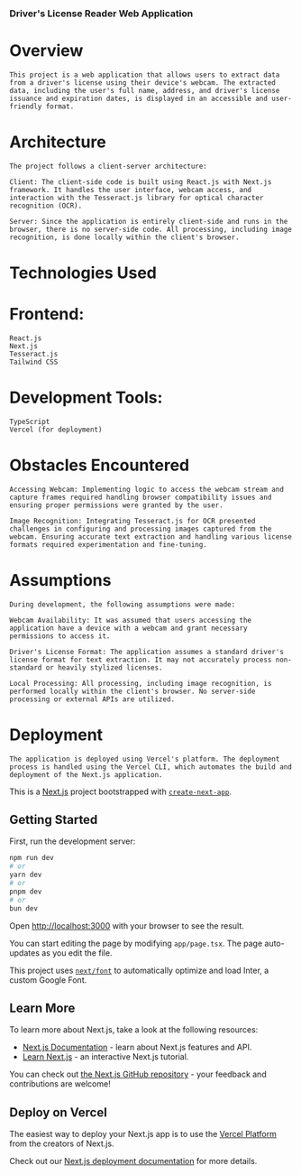 ### Driver's License Reader Web Application
# Overview
    This project is a web application that allows users to extract data from a driver's license using their device's webcam. The extracted data, including the user's full name, address, and driver's license issuance and expiration dates, is displayed in an accessible and user-friendly format.

# Architecture
    The project follows a client-server architecture:

    Client: The client-side code is built using React.js with Next.js framework. It handles the user interface, webcam access, and interaction with the Tesseract.js library for optical character recognition (OCR).

    Server: Since the application is entirely client-side and runs in the browser, there is no server-side code. All processing, including image recognition, is done locally within the client's browser.

# Technologies Used
# Frontend:
    React.js
    Next.js
    Tesseract.js
    Tailwind CSS

# Development Tools:
    TypeScript
    Vercel (for deployment)

# Obstacles Encountered
    Accessing Webcam: Implementing logic to access the webcam stream and capture frames required handling browser compatibility issues and ensuring proper permissions were granted by the user.

    Image Recognition: Integrating Tesseract.js for OCR presented challenges in configuring and processing images captured from the webcam. Ensuring accurate text extraction and handling various license formats required experimentation and fine-tuning.

# Assumptions
    During development, the following assumptions were made:

    Webcam Availability: It was assumed that users accessing the application have a device with a webcam and grant necessary permissions to access it.

    Driver's License Format: The application assumes a standard driver's license format for text extraction. It may not accurately process non-standard or heavily stylized licenses.

    Local Processing: All processing, including image recognition, is performed locally within the client's browser. No server-side processing or external APIs are utilized.

# Deployment
    The application is deployed using Vercel's platform. The deployment process is handled using the Vercel CLI, which automates the build and deployment of the Next.js application.

This is a [Next.js](https://nextjs.org/) project bootstrapped with [`create-next-app`](https://github.com/vercel/next.js/tree/canary/packages/create-next-app).

## Getting Started

First, run the development server:

```bash
npm run dev
# or
yarn dev
# or
pnpm dev
# or
bun dev
```

Open [http://localhost:3000](http://localhost:3000) with your browser to see the result.

You can start editing the page by modifying `app/page.tsx`. The page auto-updates as you edit the file.

This project uses [`next/font`](https://nextjs.org/docs/basic-features/font-optimization) to automatically optimize and load Inter, a custom Google Font.

## Learn More

To learn more about Next.js, take a look at the following resources:

- [Next.js Documentation](https://nextjs.org/docs) - learn about Next.js features and API.
- [Learn Next.js](https://nextjs.org/learn) - an interactive Next.js tutorial.

You can check out [the Next.js GitHub repository](https://github.com/vercel/next.js/) - your feedback and contributions are welcome!

## Deploy on Vercel

The easiest way to deploy your Next.js app is to use the [Vercel Platform](https://vercel.com/new?utm_medium=default-template&filter=next.js&utm_source=create-next-app&utm_campaign=create-next-app-readme) from the creators of Next.js.

Check out our [Next.js deployment documentation](https://nextjs.org/docs/deployment) for more details.

